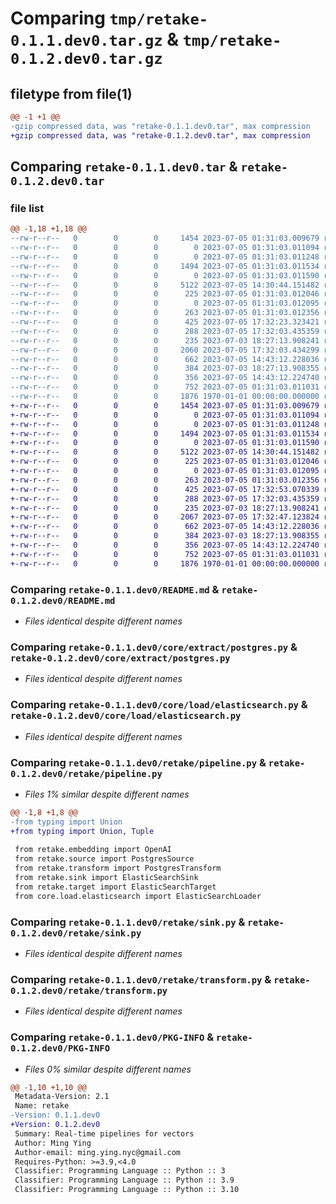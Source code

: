 # Comparing `tmp/retake-0.1.1.dev0.tar.gz` & `tmp/retake-0.1.2.dev0.tar.gz`

## filetype from file(1)

```diff
@@ -1 +1 @@
-gzip compressed data, was "retake-0.1.1.dev0.tar", max compression
+gzip compressed data, was "retake-0.1.2.dev0.tar", max compression
```

## Comparing `retake-0.1.1.dev0.tar` & `retake-0.1.2.dev0.tar`

### file list

```diff
@@ -1,18 +1,18 @@
--rw-r--r--   0        0        0     1454 2023-07-05 01:31:03.009679 retake-0.1.1.dev0/README.md
--rw-r--r--   0        0        0        0 2023-07-05 01:31:03.011094 retake-0.1.1.dev0/core/__init__.py
--rw-r--r--   0        0        0        0 2023-07-05 01:31:03.011248 retake-0.1.1.dev0/core/extract/__init__.py
--rw-r--r--   0        0        0     1494 2023-07-05 01:31:03.011534 retake-0.1.1.dev0/core/extract/postgres.py
--rw-r--r--   0        0        0        0 2023-07-05 01:31:03.011590 retake-0.1.1.dev0/core/load/__init__.py
--rw-r--r--   0        0        0     5122 2023-07-05 14:30:44.151482 retake-0.1.1.dev0/core/load/elasticsearch.py
--rw-r--r--   0        0        0      225 2023-07-05 01:31:03.012046 retake-0.1.1.dev0/core/load/opensearch.py
--rw-r--r--   0        0        0        0 2023-07-05 01:31:03.012095 retake-0.1.1.dev0/core/transform/__init__.py
--rw-r--r--   0        0        0      263 2023-07-05 01:31:03.012356 retake-0.1.1.dev0/core/transform/embedding.py
--rw-r--r--   0        0        0      425 2023-07-05 17:32:23.323421 retake-0.1.1.dev0/pyproject.toml
--rw-r--r--   0        0        0      288 2023-07-05 17:32:03.435359 retake-0.1.1.dev0/retake/__init__.py
--rw-r--r--   0        0        0      235 2023-07-03 18:27:13.908241 retake-0.1.1.dev0/retake/embedding.py
--rw-r--r--   0        0        0     2060 2023-07-05 17:32:03.434299 retake-0.1.1.dev0/retake/pipeline.py
--rw-r--r--   0        0        0      662 2023-07-05 14:43:12.228036 retake-0.1.1.dev0/retake/sink.py
--rw-r--r--   0        0        0      384 2023-07-03 18:27:13.908355 retake-0.1.1.dev0/retake/source.py
--rw-r--r--   0        0        0      356 2023-07-05 14:43:12.224740 retake-0.1.1.dev0/retake/target.py
--rw-r--r--   0        0        0      752 2023-07-05 01:31:03.011031 retake-0.1.1.dev0/retake/transform.py
--rw-r--r--   0        0        0     1876 1970-01-01 00:00:00.000000 retake-0.1.1.dev0/PKG-INFO
+-rw-r--r--   0        0        0     1454 2023-07-05 01:31:03.009679 retake-0.1.2.dev0/README.md
+-rw-r--r--   0        0        0        0 2023-07-05 01:31:03.011094 retake-0.1.2.dev0/core/__init__.py
+-rw-r--r--   0        0        0        0 2023-07-05 01:31:03.011248 retake-0.1.2.dev0/core/extract/__init__.py
+-rw-r--r--   0        0        0     1494 2023-07-05 01:31:03.011534 retake-0.1.2.dev0/core/extract/postgres.py
+-rw-r--r--   0        0        0        0 2023-07-05 01:31:03.011590 retake-0.1.2.dev0/core/load/__init__.py
+-rw-r--r--   0        0        0     5122 2023-07-05 14:30:44.151482 retake-0.1.2.dev0/core/load/elasticsearch.py
+-rw-r--r--   0        0        0      225 2023-07-05 01:31:03.012046 retake-0.1.2.dev0/core/load/opensearch.py
+-rw-r--r--   0        0        0        0 2023-07-05 01:31:03.012095 retake-0.1.2.dev0/core/transform/__init__.py
+-rw-r--r--   0        0        0      263 2023-07-05 01:31:03.012356 retake-0.1.2.dev0/core/transform/embedding.py
+-rw-r--r--   0        0        0      425 2023-07-05 17:32:53.070339 retake-0.1.2.dev0/pyproject.toml
+-rw-r--r--   0        0        0      288 2023-07-05 17:32:03.435359 retake-0.1.2.dev0/retake/__init__.py
+-rw-r--r--   0        0        0      235 2023-07-03 18:27:13.908241 retake-0.1.2.dev0/retake/embedding.py
+-rw-r--r--   0        0        0     2067 2023-07-05 17:32:47.123824 retake-0.1.2.dev0/retake/pipeline.py
+-rw-r--r--   0        0        0      662 2023-07-05 14:43:12.228036 retake-0.1.2.dev0/retake/sink.py
+-rw-r--r--   0        0        0      384 2023-07-03 18:27:13.908355 retake-0.1.2.dev0/retake/source.py
+-rw-r--r--   0        0        0      356 2023-07-05 14:43:12.224740 retake-0.1.2.dev0/retake/target.py
+-rw-r--r--   0        0        0      752 2023-07-05 01:31:03.011031 retake-0.1.2.dev0/retake/transform.py
+-rw-r--r--   0        0        0     1876 1970-01-01 00:00:00.000000 retake-0.1.2.dev0/PKG-INFO
```

### Comparing `retake-0.1.1.dev0/README.md` & `retake-0.1.2.dev0/README.md`

 * *Files identical despite different names*

### Comparing `retake-0.1.1.dev0/core/extract/postgres.py` & `retake-0.1.2.dev0/core/extract/postgres.py`

 * *Files identical despite different names*

### Comparing `retake-0.1.1.dev0/core/load/elasticsearch.py` & `retake-0.1.2.dev0/core/load/elasticsearch.py`

 * *Files identical despite different names*

### Comparing `retake-0.1.1.dev0/retake/pipeline.py` & `retake-0.1.2.dev0/retake/pipeline.py`

 * *Files 1% similar despite different names*

```diff
@@ -1,8 +1,8 @@
-from typing import Union
+from typing import Union, Tuple
 
 from retake.embedding import OpenAI
 from retake.source import PostgresSource
 from retake.transform import PostgresTransform
 from retake.sink import ElasticSearchSink
 from retake.target import ElasticSearchTarget
 from core.load.elasticsearch import ElasticSearchLoader
```

### Comparing `retake-0.1.1.dev0/retake/sink.py` & `retake-0.1.2.dev0/retake/sink.py`

 * *Files identical despite different names*

### Comparing `retake-0.1.1.dev0/retake/transform.py` & `retake-0.1.2.dev0/retake/transform.py`

 * *Files identical despite different names*

### Comparing `retake-0.1.1.dev0/PKG-INFO` & `retake-0.1.2.dev0/PKG-INFO`

 * *Files 0% similar despite different names*

```diff
@@ -1,10 +1,10 @@
 Metadata-Version: 2.1
 Name: retake
-Version: 0.1.1.dev0
+Version: 0.1.2.dev0
 Summary: Real-time pipelines for vectors
 Author: Ming Ying
 Author-email: ming.ying.nyc@gmail.com
 Requires-Python: >=3.9,<4.0
 Classifier: Programming Language :: Python :: 3
 Classifier: Programming Language :: Python :: 3.9
 Classifier: Programming Language :: Python :: 3.10
```

